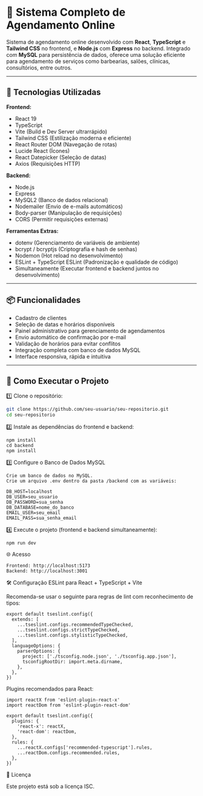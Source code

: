 # 📅 Sistema Completo de Agendamento Online

Sistema de agendamento online desenvolvido com **React**, **TypeScript** e **Tailwind CSS** no frontend, e **Node.js** com **Express** no backend. Integrado com **MySQL** para persistência de dados, oferece uma solução eficiente para agendamento de serviços como barbearias, salões, clínicas, consultórios, entre outros.

---

## 🚀 Tecnologias Utilizadas

**Frontend:**
- React 19  
- TypeScript  
- Vite (Build e Dev Server ultrarrápido)  
- Tailwind CSS (Estilização moderna e eficiente)  
- React Router DOM (Navegação de rotas)  
- Lucide React (Ícones)  
- React Datepicker (Seleção de datas)  
- Axios (Requisições HTTP)  

**Backend:**  
- Node.js  
- Express  
- MySQL2 (Banco de dados relacional)  
- Nodemailer (Envio de e-mails automáticos)  
- Body-parser (Manipulação de requisições)  
- CORS (Permitir requisições externas)  

**Ferramentas Extras:**  
- dotenv (Gerenciamento de variáveis de ambiente)  
- bcrypt / bcryptjs (Criptografia e hash de senhas)  
- Nodemon (Hot reload no desenvolvimento)  
- ESLint + TypeScript ESLint (Padronização e qualidade de código)  
- Simultaneamente (Executar frontend e backend juntos no desenvolvimento)  

---

## 📦 Funcionalidades

- Cadastro de clientes  
- Seleção de datas e horários disponíveis  
- Painel administrativo para gerenciamento de agendamentos  
- Envio automático de confirmação por e-mail  
- Validação de horários para evitar conflitos  
- Integração completa com banco de dados MySQL  
- Interface responsiva, rápida e intuitiva  

---

## 🔧 Como Executar o Projeto

1️⃣ Clone o repositório:

```bash
git clone https://github.com/seu-usuario/seu-repositorio.git
cd seu-repositorio


````
2️⃣ Instale as dependências do frontend e backend:
````
npm install
cd backend
npm install
````
3️⃣ Configure o Banco de Dados MySQL
````
Crie um banco de dados no MySQL.
Crie um arquivo .env dentro da pasta /backend com as variáveis:

DB_HOST=localhost
DB_USER=seu_usuario
DB_PASSWORD=sua_senha
DB_DATABASE=nome_do_banco
EMAIL_USER=seu_email
EMAIL_PASS=sua_senha_email
````
4️⃣ Execute o projeto (frontend e backend simultaneamente):
````
npm run dev
````
🌐 Acesso
````
Frontend: http://localhost:5173
Backend: http://localhost:3001
````
🛠 Configuração ESLint para React + TypeScript + Vite

Recomenda-se usar o seguinte para regras de lint com reconhecimento de tipos:
````
export default tseslint.config({
  extends: [
    ...tseslint.configs.recommendedTypeChecked,
    ...tseslint.configs.strictTypeChecked,
    ...tseslint.configs.stylisticTypeChecked,
  ],
  languageOptions: {
    parserOptions: {
      project: ['./tsconfig.node.json', './tsconfig.app.json'],
      tsconfigRootDir: import.meta.dirname,
    },
  },
})

````
Plugins recomendados para React:
````
import reactX from 'eslint-plugin-react-x'
import reactDom from 'eslint-plugin-react-dom'

export default tseslint.config({
  plugins: {
    'react-x': reactX,
    'react-dom': reactDom,
  },
  rules: {
    ...reactX.configs['recommended-typescript'].rules,
    ...reactDom.configs.recommended.rules,
  },
})

````
📜 Licença

Este projeto está sob a licença ISC.
